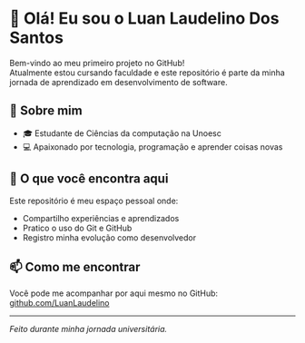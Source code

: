 # 👋 Olá! Eu sou o Luan Laudelino Dos Santos

Bem-vindo ao meu primeiro projeto no GitHub!  
Atualmente estou cursando faculdade e este repositório é parte da minha jornada de aprendizado em desenvolvimento de software.

## 🚀 Sobre mim
- 🎓 Estudante de Ciências da computação na Unoesc
- 💻 Apaixonado por tecnologia, programação e aprender coisas novas

## 📂 O que você encontra aqui
Este repositório é meu espaço pessoal onde:
- Compartilho experiências e aprendizados
- Pratico o uso do Git e GitHub
- Registro minha evolução como desenvolvedor

## 📫 Como me encontrar
Você pode me acompanhar por aqui mesmo no GitHub: [github.com/LuanLaudelino](https://github.com/LuanLaudelino)

---

_Feito durante minha jornada universitária._
